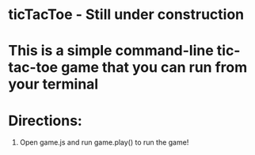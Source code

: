 # ticTacToe - Still under construction

# This is a simple command-line tic-tac-toe game that you can run from your terminal
# Directions:
1. Open game.js and run game.play() to run the game!
